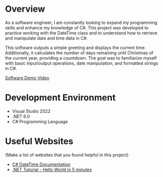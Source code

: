 # Overview

As a software engineer, I am constantly looking to expand my programming skills and enhance my knowledge of C#. This project was developed to practice working with the DateTime class and to understand how to retrieve and manipulate date and time data in C#.

This software outputs a simple greeting and displays the current time. Additionally, it calculates the number of days remaining until Christmas of the current year, providing a countdown. The goal was to familiarize myself with basic input/output operations, date manipulation, and formatted strings in C#.

[Software Demo Video](http://youtube.link.goes.here)

# Development Environment

* Visual Studio 2022
* .NET 6.0
* C# Programming Language

# Useful Websites

{Make a list of websites that you found helpful in this project}
* [C# DateTime Documentation](https://learn.microsoft.com/en-us/dotnet/api/system.datetime?view=net-8.0)
* [.NET Tutorial - Hello World in 5 minutes](https://dotnet.microsoft.com/en-us/learn/dotnet/hello-world-tutorial/intro)

